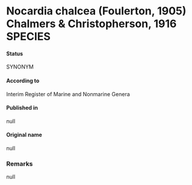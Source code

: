 # Nocardia chalcea (Foulerton, 1905) Chalmers & Christopherson, 1916 SPECIES

#### Status
SYNONYM

#### According to
Interim Register of Marine and Nonmarine Genera

#### Published in
null

#### Original name
null

### Remarks
null